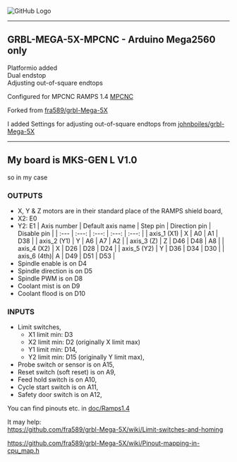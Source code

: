 ![GitHub Logo](https://github.com/fra589/grbl-Mega-5X/blob/edge/doc/images/Mega-5X-logo.svg)

---

## GRBL-MEGA-5X-MPCNC - Arduino Mega2560 only

Platformio added\
Dual endstop\
Adjusting out-of-square endtops

Configured for MPCNC RAMPS 1.4
[MPCNC](https://www.v1engineering.com/)

Forked from [fra589/grbl-Mega-5X](https://github.com/fra589/grbl-Mega-5X)

I added Settings for adjusting out-of-square endtops from
[johnboiles/grbl-Mega-5X](https://github.com/johnboiles/grbl-Mega-5X)

---
## My board is MKS-GEN L V1.0
so in my case


### OUTPUTS
- X, Y & Z motors are in their standard place of the RAMPS shield board,
- X2: E0
- Y2: E1
   | Axis number | Default axis name | Step pin | Direction pin | Disable pin |
   | :--- | :---: | :---: | :---: | :---: |
   | axis_1 (X1) | X | A0 | A1 | D38 |
   | axis_2 (Y1) | Y | A6 | A7 | A2 |
   | axis_3 (Z) | Z | D46 | D48 | A8 |
   | axis_4 (X2) | X | D26 | D28 | D24 |
   | axis_5 (Y2) | Y | D36 | D34 | D30 |
   | axis_6 (4th)| A  | D49 | D51 | D53 |
- Spindle enable is on D4
- Spindle direction is on D5
- Spindle PWM is on D8
- Coolant mist is on D9
- Coolant flood is on D10
### INPUTS
- Limit switches,
   - X1 limit min: D3
   - X2 limit min: D2 (originally X limit max)
   - Y1 limit min: D14,
   - Y2 limit min: D15 (originally Y limit max),
- Probe switch or sensor is on A15,
- Reset switch (soft reset) is on A9,
- Feed hold switch is on A10,
- Cycle start switch is on A11,
- Safety door switch is on A12,

You can find pinouts etc. in [doc/Ramps1.4](https://github.com/nangyal/grbl-Mega-5X-MPCNC/tree/edge/doc/Ramps1.4)

It may help:\
https://github.com/fra589/grbl-Mega-5X/wiki/Limit-switches-and-homing

https://github.com/fra589/grbl-Mega-5X/wiki/Pinout-mapping-in-cpu_map.h

